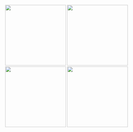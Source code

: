 <p align="center">
  <img src="https://github.com/gabriellopes23/RickAndMortyApp/assets/121827829/7f08e5de-01b9-4eb2-8287-7d990e780cc5" width="200"/>
  <img src="https://github.com/gabriellopes23/RickAndMortyApp/assets/121827829/56e92865-9888-4479-ab9f-ef7f8425434d" width="200"/>
  <img src="https://github.com/gabriellopes23/RickAndMortyApp/assets/121827829/f5060a16-5d67-41aa-a0d3-6ff5155dff14" width="200"/>
  <img src="https://github.com/gabriellopes23/RickAndMortyApp/assets/121827829/f7fa8f22-046d-43e6-9efa-9b3a7742ffdc" width="200"/>
</p>
